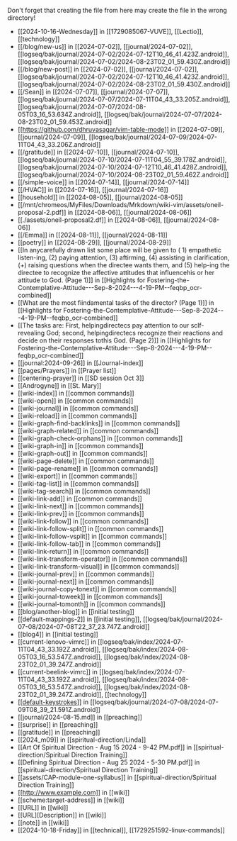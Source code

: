 Don't forget that creating the file from here may create the file in the wrong directory!
- [[2024-10-16-Wednesday]] in [[1729085067-VUVE]], [[Lectio]], [[technology]]
- [[/blog/new-us]] in [[2024-07-02]], [[journal/2024-07-02]], [[logseq/bak/journal/2024-07-02/2024-07-12T10_46_41.423Z.android]], [[logseq/bak/journal/2024-07-02/2024-08-23T02_01_59.430Z.android]]
- [[/blog/new-post]] in [[2024-07-02]], [[journal/2024-07-02]], [[logseq/bak/journal/2024-07-02/2024-07-12T10_46_41.423Z.android]], [[logseq/bak/journal/2024-07-02/2024-08-23T02_01_59.430Z.android]]
- [[/Sean]] in [[2024-07-07]], [[journal/2024-07-07]], [[logseq/bak/journal/2024-07-07/2024-07-11T04_43_33.205Z.android]], [[logseq/bak/journal/2024-07-07/2024-08-05T03_16_53.634Z.android]], [[logseq/bak/journal/2024-07-07/2024-08-23T02_01_59.453Z.android]]
- [[https://github.com/dhruvasagar/vim-table-mode]] in [[2024-07-09]], [[journal/2024-07-09]], [[logseq/bak/journal/2024-07-09/2024-07-11T04_43_33.206Z.android]]
- [[/gratitude]] in [[2024-07-10]], [[journal/2024-07-10]], [[logseq/bak/journal/2024-07-10/2024-07-11T04_55_39.178Z.android]], [[logseq/bak/journal/2024-07-10/2024-07-12T10_46_41.428Z.android]], [[logseq/bak/journal/2024-07-10/2024-08-23T02_01_59.462Z.android]]
- [[/simple-voice]] in [[2024-07-14]], [[journal/2024-07-14]]
- [[/HVAC]] in [[2024-07-16]], [[journal/2024-07-16]]
- [[household]] in [[2024-08-05]], [[journal/2024-08-05]]
- [[/mnt/chromeos/MyFiles/Downloads/Mrkdown/wiki-vim/assets/oneil-proposal-2.pdf]] in [[2024-08-06]], [[journal/2024-08-06]]
- [[./assets/oneil-proposal2.df]] in [[2024-08-06]], [[journal/2024-08-06]]
- [[/Emma]] in [[2024-08-11]], [[journal/2024-08-11]]
- [[poetry]] in [[2024-08-29]], [[journal/2024-08-29]]
- [[In anycarefully drawn list some place will be given to ( 1) empathetic listen-ing, (2) paying attention, (3) aftirming, (4) assisting in clarification,(+) raising questions when the directee wants them, and (5) help-ing the directee to recognize the affective attitudes that influencehis or her attitude to God.  (Page 1)]] in [[Highlights for Fostering-the-Contemplative-Attitude---Sep-8-2024---4-19-PM--feqbp_ocr-combined]]
- [[What are the most fiindamental tasks of the director? (Page 1)]] in [[Highlights for Fostering-the-Contemplative-Attitude---Sep-8-2024---4-19-PM--feqbp_ocr-combined]]
- [[The tasks are: First, helpingdirectecs pay attention to our sclf-revealing God; second, helpingdirectecs recognize their reactions and decide on their responses tothis God. (Page 2)]] in [[Highlights for Fostering-the-Contemplative-Attitude---Sep-8-2024---4-19-PM--feqbp_ocr-combined]]
- [[journal:2024-09-26]] in [[Journal-index]]
- [[pages/Prayers]] in [[Prayer list]]
- [[centering-prayer]] in [[SD session Oct 3]]
- [[Androgyne]] in [[St. Mary]]
- [[wiki-index]] in [[common commands]]
- [[wiki-open]] in [[common commands]]
- [[wiki-journal]] in [[common commands]]
- [[wiki-reload]] in [[common commands]]
- [[wiki-graph-find-backlinks]] in [[common commands]]
- [[wiki-graph-related]] in [[common commands]]
- [[wiki-graph-check-orphans]] in [[common commands]]
- [[wiki-graph-in]] in [[common commands]]
- [[wiki-graph-out]] in [[common commands]]
- [[wiki-page-delete]] in [[common commands]]
- [[wiki-page-rename]] in [[common commands]]
- [[wiki-export]] in [[common commands]]
- [[wiki-tag-list]] in [[common commands]]
- [[wiki-tag-search]] in [[common commands]]
- [[wiki-link-add]] in [[common commands]]
- [[wiki-link-next]] in [[common commands]]
- [[wiki-link-prev]] in [[common commands]]
- [[wiki-link-follow]] in [[common commands]]
- [[wiki-link-follow-split]] in [[common commands]]
- [[wiki-link-follow-vsplit]] in [[common commands]]
- [[wiki-link-follow-tab]] in [[common commands]]
- [[wiki-link-return]] in [[common commands]]
- [[wiki-link-transform-operator]] in [[common commands]]
- [[wiki-link-transform-visual]] in [[common commands]]
- [[wiki-journal-prev]] in [[common commands]]
- [[wiki-journal-next]] in [[common commands]]
- [[wiki-journal-copy-tonext]] in [[common commands]]
- [[wiki-journal-toweek]] in [[common commands]]
- [[wiki-journal-tomonth]] in [[common commands]]
- [[blog/another-blog]] in [[initial testing]]
- [[default-mappings-2]] in [[initial testing]], [[logseq/bak/journal/2024-07-08/2024-07-08T22_37_23.747Z.android]]
- [[blog4]] in [[initial testing]]
- [[current-lenovo-vimrc]] in [[logseq/bak/index/2024-07-11T04_43_33.192Z.android]], [[logseq/bak/index/2024-08-05T03_16_53.547Z.android]], [[logseq/bak/index/2024-08-23T02_01_39.247Z.android]]
- [[current-beelink-vimrc]] in [[logseq/bak/index/2024-07-11T04_43_33.192Z.android]], [[logseq/bak/index/2024-08-05T03_16_53.547Z.android]], [[logseq/bak/index/2024-08-23T02_01_39.247Z.android]], [[technology]]
- [[[default-keystrokes](/default-keystrokes.md)]] in [[logseq/bak/journal/2024-07-08/2024-07-09T08_39_21.591Z.android]]
- [[journal/2024-08-15.md]] in [[preaching]]
- [[surprise]] in [[preaching]]
- [[gratitude]] in [[preaching]]
- [[2024_m09]] in [[spiritual-direction/Linda]]
- [[Art Of Spiritual Direction - Aug 15 2024 - 9-42 PM.pdf]] in [[spiritual-direction/Spiritual Direction Training]]
- [[Defining Spiritual Direction - Aug 25 2024 - 5-30 PM.pdf]] in [[spiritual-direction/Spiritual Direction Training]]
- [[assets/CAP-module-one-syllabus]] in [[spiritual-direction/Spiritual Direction Training]]
- [[http://www.example.com]] in [[wiki]]
- [[scheme:target-address]] in [[wiki]]
- [[URL]] in [[wiki]]
- [[URL][Description]] in [[wiki]]
- [[note]] in [[wiki]]
- [[2024-10-18-Friday]] in [[technical]], [[1729251592-linux-commands]]